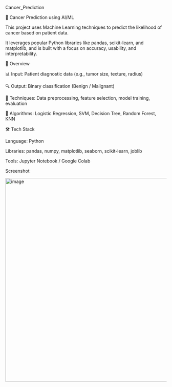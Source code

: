 Cancer_Prediction

🧠 Cancer Prediction using AI/ML

This project uses Machine Learning techniques to predict the likelihood of cancer based on patient data. 

It leverages popular Python libraries like pandas, scikit-learn, and matplotlib, and is built with a focus on accuracy, usability, and interpretability.

📌 Overview

📊 Input: Patient diagnostic data (e.g., tumor size, texture, radius)

🔍 Output: Binary classification (Benign / Malignant)

🧪 Techniques: Data preprocessing, feature selection, model training, evaluation

🤖 Algorithms: Logistic Regression, SVM, Decision Tree, Random Forest, KNN

🛠 Tech Stack

Language: Python

Libraries: pandas, numpy, matplotlib, seaborn, scikit-learn, joblib

Tools: Jupyter Notebook / Google Colab

Screenshot

<img width="925" height="634" alt="image" src="https://github.com/user-attachments/assets/a4f3837c-eb82-4c21-ab53-913c85cb7093" />


